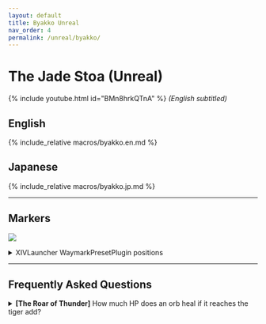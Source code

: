 ```yaml
---
layout: default
title: Byakko Unreal
nav_order: 4
permalink: /unreal/byakko/
---
```


# The Jade Stoa (Unreal)

{% include youtube.html id="BMn8hrkQTnA" %}
*(English subtitled)*

## English

{% include_relative macros/byakko.en.md %}

## Japanese

{% include_relative macros/byakko.jp.md %}

---

## Markers

![]({{site.baseurl}}/images/4.0_stormblood/byakko/markers.jpg)
<details markdown=block>
<summary>XIVLauncher WaymarkPresetPlugin positions</summary>

```json
{
  "Name":"Byakko Unreal",
  "MapID":1007,
  "A":{"X":0.0,"Y":0.0,"Z":-19.0,"ID":0,"Active":true},
  "B":{"X":16.454,"Y":0.0,"Z":9.5,"ID":1,"Active":true},
  "C":{"X":-16.454,"Y":0.0,"Z":9.5,"ID":2,"Active":true},
  "D":{"X":0.0,"Y":0.0,"Z":0.0,"ID":3,"Active":false},
  "One":{"X":0.0,"Y":0.0,"Z":0.0,"ID":4,"Active":false},
  "Two":{"X":0.0,"Y":0.0,"Z":0.0,"ID":5,"Active":false},
  "Three":{"X":0.0,"Y":0.0,"Z":0.0,"ID":6,"Active":false},
  "Four":{"X":0.0,"Y":0.0,"Z":0.0,"ID":7,"Active":false}
}
```

</details>

---

## Frequently Asked Questions

<details markdown=block>
<summary>
  <b>[The Roar of Thunder]</b> How much HP does an orb heal if it reaches the
  tiger add?
</summary>
<table>
  <tr>
    <td>
      <p>Each orb restores <b>4.5% HP</b>.</p>
    </td>
  </tr>
</table>
</details>

<script data-goatcounter="https://tuufless.goatcounter.com/count"
        async src="//gc.zgo.at/count.js"></script>
